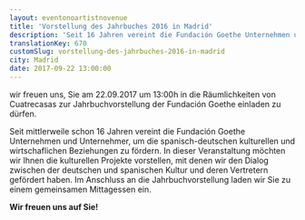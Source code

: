 ```yaml
---
layout: eventonoartistnovenue
title: 'Vorstellung des Jahrbuches 2016 in Madrid'
description: 'Seit 16 Jahren vereint die Fundación Goethe Unternehmen und Unternehmer, um die spanisch-deutschen kulturellen und wirtschaflichen Beziehungen zu fördern. In dieser Veranstaltung möchten wir Ihnen die kulturellen Projekte vorstellen, mit denen wir den Dialog zwischen der deutschen und spanischen Kultur und deren Vertretern gefördert haben. '
translationKey: 670
customSlug: vorstellung-des-jahrbuches-2016-in-madrid
city: Madrid
date: 2017-09-22 13:00:00
---
```


 wir freuen uns, Sie am 22.09.2017 um 13:00h in die Räumlichkeiten von Cuatrecasas zur Jahrbuchvorstellung der Fundación Goethe einladen zu dürfen.

Seit mittlerweile schon 16 Jahren vereint die Fundación Goethe Unternehmen und Unternehmer, um die spanisch-deutschen kulturellen und wirtschaflichen Beziehungen zu fördern. In dieser Veranstaltung möchten wir Ihnen die kulturellen Projekte vorstellen, mit denen wir den Dialog zwischen der deutschen und spanischen Kultur und deren Vertretern gefördert haben. Im Anschluss an die Jahrbuchvorstellung laden wir Sie zu einem gemeinsamen Mittagessen ein.

<strong>Wir freuen uns auf Sie!</strong>
